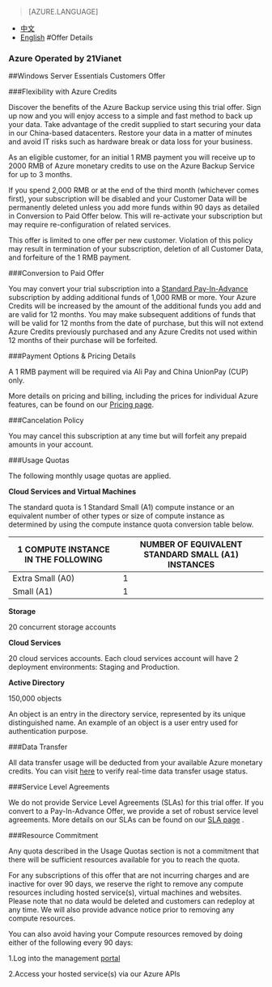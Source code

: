 <properties
	pageTitle="Offer Details - Microsoft Azure"
    description="Offer Details - Windows Server Essentials Customers Offer"
    services=""
    documentationCenter=""
    authors=""
    manager=""
    editor=""
    tags=""/>

<tags ms.service="legal-en" ms.date="" wacn.date="" wacn.lang="en"/>

> [AZURE.LANGUAGE]
- [中文](/offers/ms-mc-azr-90p/)
- [English](/offers/ms-mc-azr-90p-en/)
#Offer Details

### Azure Operated by 21Vianet

##Windows Server Essentials Customers Offer 

###Flexibility with Azure Credits

Discover the benefits of the Azure Backup service using this trial offer. Sign up now and you will enjoy access to a simple and fast method to back up your data. Take advantage of the credit supplied to start securing your data in our China-based datacenters. Restore your data in a matter of minutes and avoid IT risks such as hardware break or data loss for your business. 

As an eligible customer, for an initial 1 RMB payment you will receive up to 2000 RMB of Azure monetary credits to use on the Azure Backup Service for up to 3 months.

If you spend 2,000 RMB or at the end of the third month (whichever comes first), your subscription will be disabled and your Customer Data will be permanently deleted unless you add more funds within 90 days as detailed in Conversion to Paid Offer below. This will re-activate your subscription but may require re-configuration of related services.

This offer is limited to one offer per new customer. Violation of this policy may result in termination of your subscription, deletion of all Customer Data, and forfeiture of the 1 RMB payment.

###Conversion to Paid Offer

You may convert your trial subscription into a [Standard Pay-In-Advance](https://www.azure.cn/offers/ms-mc-arz-33p/) subscription by adding additional funds of 1,000 RMB or more. Your Azure Credits will be increased by the amount of the additional funds you add and are valid for 12 months. You may make subsequent additions of funds that will be valid for 12 months from the date of purchase, but this will not extend Azure Credits previously purchased and any Azure Credits not used within 12 months of their purchase will be forfeited.

###Payment Options & Pricing Details

A 1 RMB payment will be required via Ali Pay and China UnionPay (CUP) only.

More details on pricing and billing, including the prices for individual Azure features, can be found on our [Pricing page](https://www.azure.cn/offers/ms-mc-arz-33p/).

###Cancelation Policy

You may cancel this subscription at any time but will forfeit any prepaid amounts in your account.

###Usage Quotas

The following monthly usage quotas are applied. 

**Cloud Services and Virtual Machines**

The standard quota is 1 Standard Small (A1) compute instance or an equivalent number of other types or size of compute instance as determined by using the compute instance quota conversion table below.


|1 COMPUTE INSTANCE IN THE FOLLOWING|NUMBER OF EQUIVALENT STANDARD SMALL (A1) INSTANCES|
|--------------|------------------|
|Extra Small (A0)| 1 |
|Small (A1)| 1 |

**Storage**

20 concurrent storage accounts

**Cloud Services**

20 cloud services accounts. Each cloud services account will have 2 deployment environments: Staging and Production.

**Active Directory**

150,000 objects

An object is an entry in the directory service, represented by its unique distinguished name. An example of an object is a user entry used for authentication purpose.

###Data Transfer

All data transfer usage will be deducted from your available Azure monetary credits. You can visit [here](https://account.windowsazure.cn/Subscriptions/) to verify real-time data transfer usage status.

###Service Level Agreements

We do not provide Service Level Agreements (SLAs) for this trial offer. If you convert to a Pay-In-Advance Offer, we provide a set of robust service level agreements. More details on our SLAs can be found on our [SLA page](https://www.azure.cn/support/legal/sla/) . 

###Resource Commitment

Any quota described in the Usage Quotas section is not a commitment that there will be sufficient resources available for you to reach the quota.

For any subscriptions of this offer that are not incurring charges and are inactive for over 90 days, we reserve the right to remove any compute resources including hosted service(s), virtual machines and websites. Please note that no data would be deleted and customers can redeploy at any time. We will also provide advance notice prior to removing any compute resources.

You can also avoid having your Compute resources removed by doing either of the following every 90 days:

 1.Log into the management [portal](https://manage.windowsazure.cn/)
 
 2.Access your hosted service(s) via our Azure APIs
